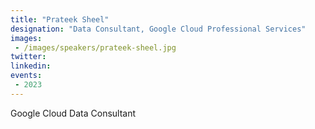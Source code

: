 ```yaml
---
title: "Prateek Sheel"
designation: "Data Consultant, Google Cloud Professional Services"
images:
 - /images/speakers/prateek-sheel.jpg
twitter: 
linkedin: 
events:
 - 2023
---
```


Google Cloud Data Consultant
